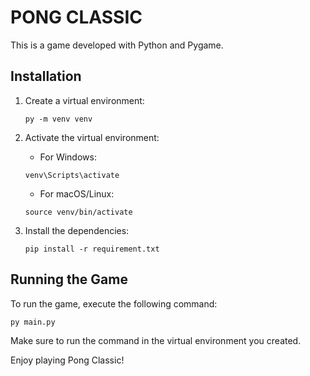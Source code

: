 # PONG CLASSIC

This is a game developed with Python and Pygame.

## Installation

1. Create a virtual environment:

   ```shell
   py -m venv venv
   ```

2. Activate the virtual environment:

   - For Windows:

   ```shell
   venv\Scripts\activate
   ```

   - For macOS/Linux:

   ```shell
   source venv/bin/activate
   ```

3. Install the dependencies:
   ```shell
   pip install -r requirement.txt
   ```

## Running the Game

To run the game, execute the following command:

```shell
py main.py
```

Make sure to run the command in the virtual environment you created.

Enjoy playing Pong Classic!
